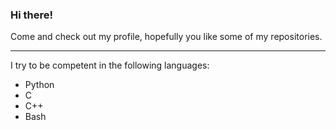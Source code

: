 ### Hi there!

Come and check out my profile, hopefully you like some of my repositories.

---

I try to be competent in the following languages:
- Python
- C
- C++
- Bash
